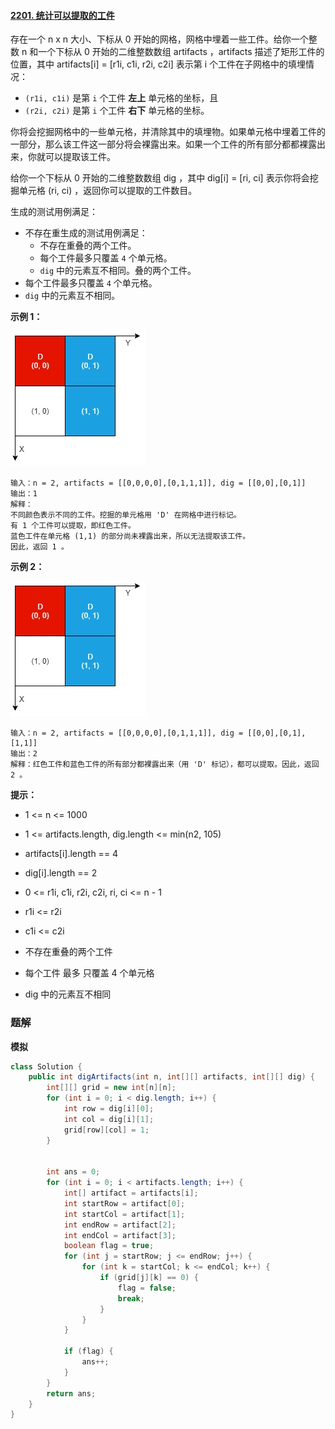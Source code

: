 #### [2201. 统计可以提取的工件](https://leetcode-cn.com/problems/count-artifacts-that-can-be-extracted/)

存在一个 n x n 大小、下标从 0 开始的网格，网格中埋着一些工件。给你一个整数 n 和一个下标从 0 开始的二维整数数组 artifacts ，artifacts 描述了矩形工件的位置，其中 artifacts[i] = [r1i, c1i, r2i, c2i] 表示第 i 个工件在子网格中的填埋情况：

- `(r1i, c1i)` 是第 `i` 个工件 **左上** 单元格的坐标，且
- `(r2i, c2i)` 是第 `i` 个工件 **右下** 单元格的坐标。

你将会挖掘网格中的一些单元格，并清除其中的填埋物。如果单元格中埋着工件的一部分，那么该工件这一部分将会裸露出来。如果一个工件的所有部分都都裸露出来，你就可以提取该工件。

给你一个下标从 0 开始的二维整数数组 dig ，其中 dig[i] = [ri, ci] 表示你将会挖掘单元格 (ri, ci) ，返回你可以提取的工件数目。

生成的测试用例满足：

- 不存在重生成的测试用例满足：
  - 不存在重叠的两个工件。
  - 每个工件最多只覆盖 `4` 个单元格。
  - `dig` 中的元素互不相同。叠的两个工件。
- 每个工件最多只覆盖 `4` 个单元格。
- `dig` 中的元素互不相同。

**示例 1：**

![](./images/统计可以提取的工件/1.jpg)

```shell
输入：n = 2, artifacts = [[0,0,0,0],[0,1,1,1]], dig = [[0,0],[0,1]]
输出：1
解释： 
不同颜色表示不同的工件。挖掘的单元格用 'D' 在网格中进行标记。
有 1 个工件可以提取，即红色工件。
蓝色工件在单元格 (1,1) 的部分尚未裸露出来，所以无法提取该工件。
因此，返回 1 。
```

**示例 2：**

![](./images/统计可以提取的工件/2.jpg)

```shell
输入：n = 2, artifacts = [[0,0,0,0],[0,1,1,1]], dig = [[0,0],[0,1],[1,1]]
输出：2
解释：红色工件和蓝色工件的所有部分都裸露出来（用 'D' 标记），都可以提取。因此，返回 2 。 
```

**提示：**

* 1 <= n <= 1000

* 1 <= artifacts.length, dig.length <= min(n2, 105)

* artifacts[i].length == 4

* dig[i].length == 2

* 0 <= r1i, c1i, r2i, c2i, ri, ci <= n - 1

* r1i <= r2i

* c1i <= c2i

* 不存在重叠的两个工件

* 每个工件 最多 只覆盖 4 个单元格

* dig 中的元素互不相同

### 题解

**模拟**

```java
class Solution {
    public int digArtifacts(int n, int[][] artifacts, int[][] dig) {
        int[][] grid = new int[n][n];
        for (int i = 0; i < dig.length; i++) {
            int row = dig[i][0];
            int col = dig[i][1];
            grid[row][col] = 1;
        }


        int ans = 0;
        for (int i = 0; i < artifacts.length; i++) {
            int[] artifact = artifacts[i];
            int startRow = artifact[0];
            int startCol = artifact[1];
            int endRow = artifact[2];
            int endCol = artifact[3];
            boolean flag = true;
            for (int j = startRow; j <= endRow; j++) {
                for (int k = startCol; k <= endCol; k++) {
                    if (grid[j][k] == 0) {
                        flag = false;
                        break;
                    }
                }
            }

            if (flag) {
                ans++;
            }
        }
        return ans;
    }
}
```
